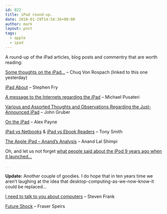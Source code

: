 ```yaml
---
id: 822
title: iPad round-up.
date: 2010-01-29T14:54:36+00:00
author: mark
layout: post
tags:
  - apple
  - ipad
---
```

A round-up of the iPad articles, blog posts and commentry that are worth reading:

[Some thoughts on the iPad&#8230;](http://www.chuqui.com/2010/01/some-thoughts-on-the-ipad/) &#8211; Chuq Von Rospach (linked to this one yesterday)

[iPad About](http://www.stephenfry.com/2010/01/28/ipad-about/) &#8211; Stephen Fry

[A message to the Internets regarding the iPad](http://cruftbox.com/blog/archives/001592.html) &#8211; Michael Pusateri

[Various and Assorted Thoughts and Observations Regarding the Just-Announced iPad](http://daringfireball.net/2010/01/various_ipad_thoughts) &#8211; John Gruber

[On the iPad](http://al3x.net/2010/01/28/ipad.html) &#8211; Alex Payne

[iPad vs Netbooks](http://www.reghardware.co.uk/2010/01/28/apple_ipad_vs_netbooks/) & [iPad vs Ebook Readers](http://www.reghardware.co.uk/2010/01/29/apple_ipad_vs_e_book_readers/) &#8211; Tony Smith

[The Apple iPad &#8211; Anand&#8217;s Analysis](http://www.anandtech.com/gadgets/showdoc.aspx?i=3729) &#8211; Anand Lal Shimpi

Oh, and let us not forget [what people said about the iPod 9 years ago when it launched&#8230;](http://garry.posterous.com/what-people-said-about-the-ipod-9-years-ago-w)

<span style="color: #c0c0c0;">&#8230;</span>

**Update:** Another couple of goodies. I do hope that in ten years time we aren&#8217;t laughing at the idea that desktop-computing-as-we-now-know-it could be replaced&#8230;

[I need to talk to you about computers](http://stevenf.tumblr.com/post/359224392/i-need-to-talk-to-you-about-computers-ive-been) &#8211; Steven Frank

[Future Shock](http://speirs.org/blog/2010/1/29/future-shock.html) &#8211; Fraser Speirs